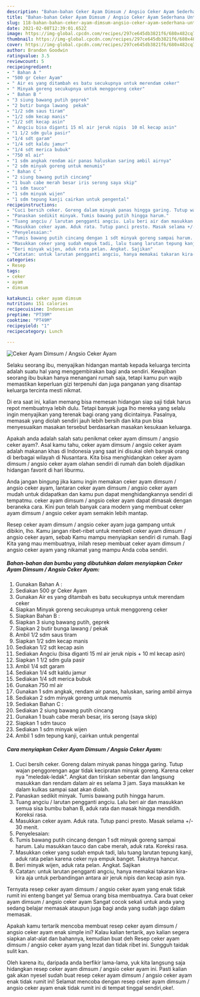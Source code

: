 ```yaml
---
description: "Bahan-bahan Ceker Ayam Dimsum / Angsio Ceker Ayam Sederhana Untuk Jualan"
title: "Bahan-bahan Ceker Ayam Dimsum / Angsio Ceker Ayam Sederhana Untuk Jualan"
slug: 118-bahan-bahan-ceker-ayam-dimsum-angsio-ceker-ayam-sederhana-untuk-jualan
date: 2021-02-08T12:39:01.652Z
image: https://img-global.cpcdn.com/recipes/297ce645db3821f6/680x482cq70/ceker-ayam-dimsum-angsio-ceker-ayam-foto-resep-utama.jpg
thumbnail: https://img-global.cpcdn.com/recipes/297ce645db3821f6/680x482cq70/ceker-ayam-dimsum-angsio-ceker-ayam-foto-resep-utama.jpg
cover: https://img-global.cpcdn.com/recipes/297ce645db3821f6/680x482cq70/ceker-ayam-dimsum-angsio-ceker-ayam-foto-resep-utama.jpg
author: Brandon Goodwin
ratingvalue: 3.5
reviewcount: 5
recipeingredient:
- " Bahan A "
- "500 gr Ceker Ayam"
- " Air es yang ditambah es batu secukupnya untuk merendam ceker"
- " Minyak goreng secukupnya untuk menggoreng ceker"
- " Bahan B "
- "3 siung bawang putih geprek"
- "2 butir bunga lawang  pekak"
- "1/2 sdm saus tiram"
- "1/2 sdm kecap manis"
- "1/2 sdt kecap asin"
- " Angciu bisa diganti 15 ml air jeruk nipis  10 ml kecap asin"
- "1 1/2 sdm gula pasir"
- "1/4 sdt garam"
- "1/4 sdt kaldu jamur"
- "1/4 sdt merica bubuk"
- "750 ml air"
- "1 sdm angkak rendam air panas haluskan saring ambil airnya"
- "2 sdm minyak goreng untuk menumis"
- " Bahan C "
- "2 siung bawang putih cincang"
- "1 buah cabe merah besar iris serong saya skip"
- "1 sdm tauco"
- "1 sdm minyak wijen"
- "1 sdm tepung kanji cairkan untuk pengental"
recipeinstructions:
- "Cuci bersih ceker. Goreng dalam minyak panas hingga garing. Tutup wajan penggorengan agar tidak kecipratan minyak goreng. Karena ceker nya &#34;meledak-ledak&#34;. Angkat dan tiriskan sebentar dan langsung masukkan dan rendam dalam air es selama 3 jam. Saya masukkan ke dalam kulkas sampai saat akan diolah."
- "Panaskan sedikit minyak. Tumis bawang putih hingga harum."
- "Tuang angciu / larutan pengganti angciu. Lalu beri air dan masukkan semua sisa bumbu bahan B, aduk rata dan masak hingga mendidih. Koreksi rasa."
- "Masukkan ceker ayam. Aduk rata. Tutup panci presto. Masak selama +/- 30 menit."
- "Penyelesaian:"
- "Tumis bawang putih cincang dengan 1 sdt minyak goreng sampai harum. Lalu masukkan tauco dan cabe merah, aduk rata. Koreksi rasa."
- "Masukkan ceker yang sudah empuk tadi, lalu tuang larutan tepung kanji, aduk rata pelan karena ceker nya empuk banget. Takutnya hancur."
- "Beri minyak wijen, aduk rata pelan. Angkat. Sajikan"
- "Catatan: untuk larutan pengganti angciu, hanya memakai takaran kira-kira aja untuk perbandingan antara air jeruk nipis dan kecap asin nya."
categories:
- Resep
tags:
- ceker
- ayam
- dimsum

katakunci: ceker ayam dimsum 
nutrition: 151 calories
recipecuisine: Indonesian
preptime: "PT39M"
cooktime: "PT49M"
recipeyield: "1"
recipecategory: Lunch

---
```



![Ceker Ayam Dimsum / Angsio Ceker Ayam](https://img-global.cpcdn.com/recipes/297ce645db3821f6/680x482cq70/ceker-ayam-dimsum-angsio-ceker-ayam-foto-resep-utama.jpg)

Selaku seorang ibu, menyajikan hidangan mantab kepada keluarga tercinta adalah suatu hal yang menggembirakan bagi anda sendiri. Kewajiban seorang ibu bukan hanya menangani rumah saja, tetapi kamu pun wajib memastikan keperluan gizi terpenuhi dan juga panganan yang disantap keluarga tercinta mesti nikmat.

Di era  saat ini, kalian memang bisa memesan hidangan siap saji tidak harus repot membuatnya lebih dulu. Tetapi banyak juga lho mereka yang selalu ingin menyajikan yang terenak bagi orang yang dicintainya. Pasalnya, memasak yang diolah sendiri jauh lebih bersih dan kita pun bisa menyesuaikan masakan tersebut berdasarkan masakan kesukaan keluarga. 



Apakah anda adalah salah satu penikmat ceker ayam dimsum / angsio ceker ayam?. Asal kamu tahu, ceker ayam dimsum / angsio ceker ayam adalah makanan khas di Indonesia yang saat ini disukai oleh banyak orang di berbagai wilayah di Nusantara. Kita bisa menghidangkan ceker ayam dimsum / angsio ceker ayam olahan sendiri di rumah dan boleh dijadikan hidangan favorit di hari liburmu.

Anda jangan bingung jika kamu ingin memakan ceker ayam dimsum / angsio ceker ayam, lantaran ceker ayam dimsum / angsio ceker ayam mudah untuk didapatkan dan kamu pun dapat menghidangkannya sendiri di tempatmu. ceker ayam dimsum / angsio ceker ayam dapat dimasak dengan beraneka cara. Kini pun telah banyak cara modern yang membuat ceker ayam dimsum / angsio ceker ayam semakin lebih mantap.

Resep ceker ayam dimsum / angsio ceker ayam juga gampang untuk dibikin, lho. Kamu jangan ribet-ribet untuk membeli ceker ayam dimsum / angsio ceker ayam, sebab Kamu mampu menyiapkan sendiri di rumah. Bagi Kita yang mau membuatnya, inilah resep membuat ceker ayam dimsum / angsio ceker ayam yang nikamat yang mampu Anda coba sendiri.

<!--inarticleads1-->

##### Bahan-bahan dan bumbu yang dibutuhkan dalam menyiapkan Ceker Ayam Dimsum / Angsio Ceker Ayam:

1. Gunakan  Bahan A :
1. Sediakan 500 gr Ceker Ayam
1. Gunakan  Air es yang ditambah es batu secukupnya untuk merendam ceker
1. Siapkan  Minyak goreng secukupnya untuk menggoreng ceker
1. Siapkan  Bahan B :
1. Siapkan 3 siung bawang putih, geprek
1. Siapkan 2 butir bunga lawang / pekak
1. Ambil 1/2 sdm saus tiram
1. Siapkan 1/2 sdm kecap manis
1. Sediakan 1/2 sdt kecap asin
1. Sediakan  Angciu (bisa diganti 15 ml air jeruk nipis + 10 ml kecap asin)
1. Siapkan 1 1/2 sdm gula pasir
1. Ambil 1/4 sdt garam
1. Sediakan 1/4 sdt kaldu jamur
1. Sediakan 1/4 sdt merica bubuk
1. Gunakan 750 ml air
1. Gunakan 1 sdm angkak, rendam air panas, haluskan, saring ambil airnya
1. Sediakan 2 sdm minyak goreng untuk menumis
1. Sediakan  Bahan C :
1. Sediakan 2 siung bawang putih cincang
1. Gunakan 1 buah cabe merah besar, iris serong (saya skip)
1. Siapkan 1 sdm tauco
1. Sediakan 1 sdm minyak wijen
1. Ambil 1 sdm tepung kanji, cairkan untuk pengental




<!--inarticleads2-->

##### Cara menyiapkan Ceker Ayam Dimsum / Angsio Ceker Ayam:

1. Cuci bersih ceker. Goreng dalam minyak panas hingga garing. Tutup wajan penggorengan agar tidak kecipratan minyak goreng. Karena ceker nya &#34;meledak-ledak&#34;. Angkat dan tiriskan sebentar dan langsung masukkan dan rendam dalam air es selama 3 jam. Saya masukkan ke dalam kulkas sampai saat akan diolah.
1. Panaskan sedikit minyak. Tumis bawang putih hingga harum.
1. Tuang angciu / larutan pengganti angciu. Lalu beri air dan masukkan semua sisa bumbu bahan B, aduk rata dan masak hingga mendidih. Koreksi rasa.
1. Masukkan ceker ayam. Aduk rata. Tutup panci presto. Masak selama +/- 30 menit.
1. Penyelesaian:
1. Tumis bawang putih cincang dengan 1 sdt minyak goreng sampai harum. Lalu masukkan tauco dan cabe merah, aduk rata. Koreksi rasa.
1. Masukkan ceker yang sudah empuk tadi, lalu tuang larutan tepung kanji, aduk rata pelan karena ceker nya empuk banget. Takutnya hancur.
1. Beri minyak wijen, aduk rata pelan. Angkat. Sajikan
1. Catatan: untuk larutan pengganti angciu, hanya memakai takaran kira-kira aja untuk perbandingan antara air jeruk nipis dan kecap asin nya.




Ternyata resep ceker ayam dimsum / angsio ceker ayam yang enak tidak rumit ini enteng banget ya! Semua orang bisa membuatnya. Cara buat ceker ayam dimsum / angsio ceker ayam Sangat cocok sekali untuk anda yang sedang belajar memasak ataupun juga bagi anda yang sudah jago dalam memasak.

Apakah kamu tertarik mencoba membuat resep ceker ayam dimsum / angsio ceker ayam enak simple ini? Kalau kalian tertarik, ayo kalian segera siapkan alat-alat dan bahannya, kemudian buat deh Resep ceker ayam dimsum / angsio ceker ayam yang lezat dan tidak ribet ini. Sungguh taidak sulit kan. 

Oleh karena itu, daripada anda berfikir lama-lama, yuk kita langsung saja hidangkan resep ceker ayam dimsum / angsio ceker ayam ini. Pasti kalian gak akan nyesel sudah buat resep ceker ayam dimsum / angsio ceker ayam enak tidak rumit ini! Selamat mencoba dengan resep ceker ayam dimsum / angsio ceker ayam enak tidak rumit ini di tempat tinggal sendiri,oke!.


